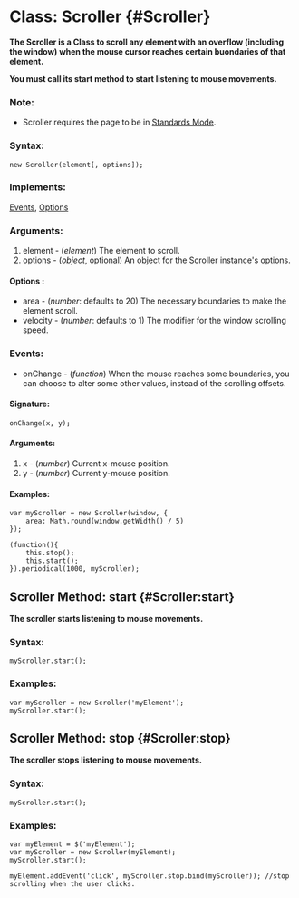 Class: Scroller {#Scroller}
===========================

**The Scroller is a Class to scroll any element with an overflow (including the window) when the mouse cursor reaches certain buondaries of that element.**

**You must call its start method to start listening to mouse movements.**

### Note:

- Scroller requires the page to be in [Standards Mode](http://hsivonen.iki.fi/doctype/).

### Syntax:

	new Scroller(element[, options]);

### Implements:

[Events][], [Options][]

### Arguments:

1. element - (*element*) The element to scroll.
2. options - (*object*, optional) An object for the Scroller instance's options.

#### Options :

* area     - (*number*: defaults to 20) The necessary boundaries to make the element scroll.
* velocity - (*number*: defaults to 1) The modifier for the window scrolling speed.

### Events:

* onChange - (*function*) When the mouse reaches some boundaries, you can choose to alter some other values, instead of the scrolling offsets.

#### Signature:

	onChange(x, y);

#### Arguments:

1. x - (*number*) Current x-mouse position.
2. y - (*number*) Current y-mouse position.

#### Examples:

	var myScroller = new Scroller(window, {
		area: Math.round(window.getWidth() / 5)
	});

	(function(){
		this.stop();
		this.start();
	}).periodical(1000, myScroller);



Scroller Method: start {#Scroller:start}
----------------------------------------

**The scroller starts listening to mouse movements.**

###	Syntax:

	myScroller.start();

###	Examples:

	var myScroller = new Scroller('myElement');
	myScroller.start();



Scroller Method: stop {#Scroller:stop}
--------------------------------------

**The scroller stops listening to mouse movements.**

###	Syntax:

	myScroller.start();

###	Examples:

	var myElement = $('myElement');
	var myScroller = new Scroller(myElement);
	myScroller.start();

	myElement.addEvent('click', myScroller.stop.bind(myScroller)); //stop scrolling when the user clicks.



[Events]: /Class/Class.Extras#Events
[Options]: /Class/Class.Extras#Options